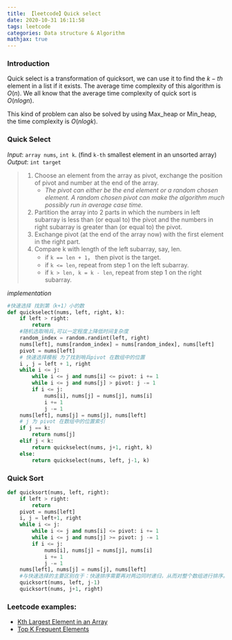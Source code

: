 ```yaml
---
title: 【leetcode】Quick select
date: 2020-10-31 16:11:58
tags: leetcode
categories: Data structure & Algorithm
mathjax: true
---
```


### Introduction

Quick select is a transformation of quicksort, we can use it to find the $k-th$ element in a list if it exists. The  average time complexity of this algorithm is $O(n)$. We all know that the average time complexity of quick sort is $O(nlogn)$.

This kind of problem can also be solved by using Max_heap or Min_heap, the time complexity is $O(nlogk)$.

<!-- more -->

### Quick Select

*Input*: `array nums`, `int k`. (find `k-th` smallest element in an unsorted array)
*Output*: `int target`

> 1. Choose an element from the array as pivot, exchange the position of pivot and number at the end of the array.
>    - *The pivot can either be the end element or a random chosen element. A random chosen pivot can make the algorithm much possibly run in average case time.*
> 2. Partition the array into 2 parts in which the numbers in left subarray is less than (or equal to) the pivot and the numbers in right subarray is greater than (or equal to) the pivot.
> 3. Exchange pivot (at the end of the array now) with the first element in the right part.
> 4. Compare k with length of the left subarray, say, len.
>    - if `k == len + 1`， then pivot is the target.
>    - if `k <= len`, repeat from step 1 on the left subarray.
>    - if `k > len, k = k - len`, repeat from step 1 on the right subarray.

*implementation*

```python
#快速选择 找到第（k+1）小的数
def quickselect(nums, left, right, k):
    if left > right:
        return
    #随机选取哨兵,可以一定程度上降低时间复杂度
    random_index = random.randint(left, right)
    nums[left], nums[random_index] = nums[random_index], nums[left]
    pivot = nums[left]
    # 快速选择模板 为了找到哨兵pivot 在数组中的位置
    i , j = left + 1, right
    while i <= j:
        while i <= j and nums[i] <= pivot: i += 1
        while i <= j and nums[j] > pivot: j -= 1
        if i <= j:
            nums[i], nums[j] = nums[j], nums[i]
            i += 1
            j -= 1
    nums[left], nums[j] = nums[j], nums[left]
    # j 为 pivot 在数组中的位置索引
    if j == k:
        return nums[j]
    elif j < k:
        return quickselect(nums, j+1, right, k)
    else:
        return quickselect(nums, left, j-1, k)
```

### Quick Sort

```python
def quicksort(nums, left, right):
    if left > right:
        return
    pivot = nums[left]
    i, j = left+1, right
    while i <= j:
        while i <= j and nums[i] <= pivot: i += 1
        while i <= j and nums[j] >= pivot: j -= 1
        if i <= j:
            nums[i], nums[j] = nums[j], nums[i]
            i += 1
            j -= 1
    nums[left], nums[j] = nums[j], nums[left]
    #与快速选择的主要区别在于：快速排序需要再对两边同时递归，从而对整个数组进行排序。而快速选择只需要判断k的位置然后选择一边进行递归，类似于二分查找的操作，它只想找到第k个元素而不关系其他元素在数组中怎么排列，从而降低了时间复杂度
    quicksort(nums, left, j-1)
    quicksort(nums, j+1, right)
```

### Leetcode examples:

* [Kth Largest Element in an Array](https://leetcode.com/problems/kth-largest-element-in-an-array/)
* [Top K Frequent Elements](https://leetcode.com/problems/top-k-frequent-elements/)